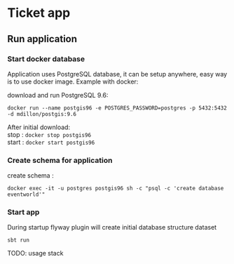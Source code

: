 # Ticket app

## Run application

### Start docker database 
Application uses PostgreSQL database, it can be setup anywhere, easy way is to use docker image.
Example with docker:

download and run PostgreSQL 9.6:

`docker run --name postgis96 -e POSTGRES_PASSWORD=postgres -p 5432:5432 -d mdillon/postgis:9.6`
 

After initial download:  
stop  : `docker stop postgis96`  
start : `docker start postgis96`  

### Create schema for application

create schema :

`docker exec -it -u postgres postgis96 sh -c "psql -c 'create database eventworld'"`

### Start app

During startup flyway plugin will create initial database structure dataset

`sbt run`


TODO:
 usage
 stack
